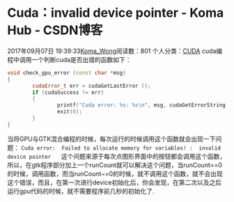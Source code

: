 # Cuda：invalid device pointer - Koma Hub - CSDN博客
2017年09月07日 19:39:33[Koma_Wong](https://me.csdn.net/Rong_Toa)阅读数：801
个人分类：[CUDA](https://blog.csdn.net/Rong_Toa/article/category/7156216)
cuda编程中调用一个判断cuda是否出错的函数如下：
```cpp
void check_gpu_error (const char *msg) 
{
        cudaError_t err = cudaGetLastError ();
        if (cudaSuccess != err)
        { 
                printf("Cuda error: %s: %s\n", msg, cudaGetErrorString(err)); 
                exit(0);   
        }
}
```
当将GPU与GTK混合编程的时候，每次运行的时候调用这个函数就会出现一下问题：
`Cuda error:  Failed to allocate memory for variables! :  invalid device pointer`
     这个问题来源于每次点图形界面中的按钮都会调用这个函数，所以，在gtk程序部分加上一个runCount就可以解决这个问题，当runCount==0的时候，调用函数，而当runCount~=0的时候，就不调用这个函数，就不会出现这个错误，而且，在第一次进行device初始化后，你会发现，在第二次以及之后运行gpu代码的时候，就不需要程序前几秒的初始化了.
